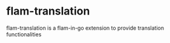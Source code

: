 # flam-translation
flam-translation is a flam-in-go extension to provide translation functionalities
